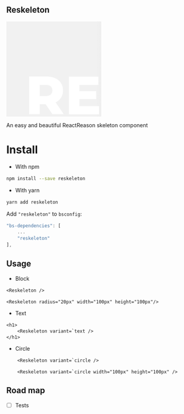 ## Reskeleton

<img align="center" width="250px" src="./reskeleton-image.gif"/>

<span align="center">An easy and beautiful ReactReason skeleton component</span>



# Install

- With npm

```bash
npm install --save reskeleton
```

- With yarn

```bash
yarn add reskeleton
```

Add `"reskeleton"` to `bsconfig`:

```js
"bs-dependencies": [
    ...
    "reskeleton"
],
```

## Usage

- Block

```reason
<Reskeleton />
```

```reason
<Reskeleton radius="20px" width="100px" height="100px"/>
```

- Text

```reason
<h1>
    <Reskeleton variant=`text />
</h1>
```

- Circle

```reason
    <Reskeleton variant=`circle />
```

```reason
    <Reskeleton variant=`circle width="100px" height="100px" />
```



## Road map

- [ ] Tests
